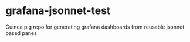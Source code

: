 # grafana-jsonnet-test
Guinea pig repo for generating grafana dashboards from reusable jsonnet based panes

